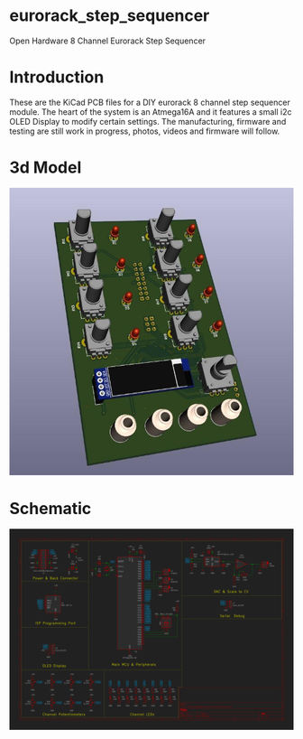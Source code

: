 # eurorack_step_sequencer
Open Hardware 8 Channel Eurorack Step Sequencer
# Introduction
These are the KiCad PCB files for a DIY eurorack 8 channel step sequencer module. The heart of the system is an Atmega16A and it features a small i2c OLED Display to modify certain settings. The manufacturing, firmware and testing are still work in progress, photos, videos and firmware will follow.
# 3d Model
![3d Model without faceplate](./doc/3dmodel.jpg "3dmodel")

# Schematic
![Schematic](./doc/schematic.jpg "schematic")

